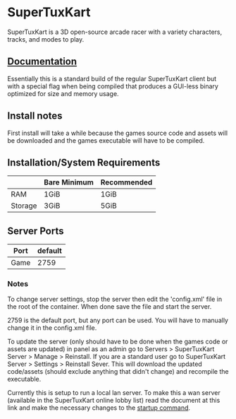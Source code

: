 # SuperTuxKart

SuperTuxKart is a 3D open-source arcade racer with a variety characters, tracks, and modes to play.

## [Documentation](https://github.com/supertuxkart/stk-code/blob/master/NETWORKING.md)

Essentially this is a standard build of the regular SuperTuxKart client but with a special flag when being compiled that produces a GUI-less binary optimized for size and memory usage.

## Install notes

First install will take a while because the games source code and assets will be downloaded and the games executable will have to be compiled.

## Installation/System Requirements
|  | Bare Minimum | Recommended |
|---------|---------|---------|
| RAM | 1GiB | 1GiB |
| Storage | 3GiB | 5GiB |

## Server Ports

| Port    | default |
|---------|---------|
| Game    | 2759   |

### Notes

To change server settings, stop the server then edit the 'config.xml' file in the root of the container. When done save the file and start the server.

2759 is the default port, but any port can be used. You will have to manually change it in the config.xml file.

To update the server (only should have to be done when the games code or assets are updated) in panel as an admin go to Servers > SuperTuxKart Server > Manage > Reinstall. If you are a standard user go to SuperTuxKart Server > Settings > Reinstall Sever. This will download the updated code/assets (should exclude anything that didn't change) and recompile the executable.

Currently this is setup to run a local lan server. To make this a wan server (available in the SuperTuxKart online lobby list) read the document at this link and make the necessary changes to the [startup command](https://github.com/supertuxkart/stk-code/blob/master/NETWORKING.md).
